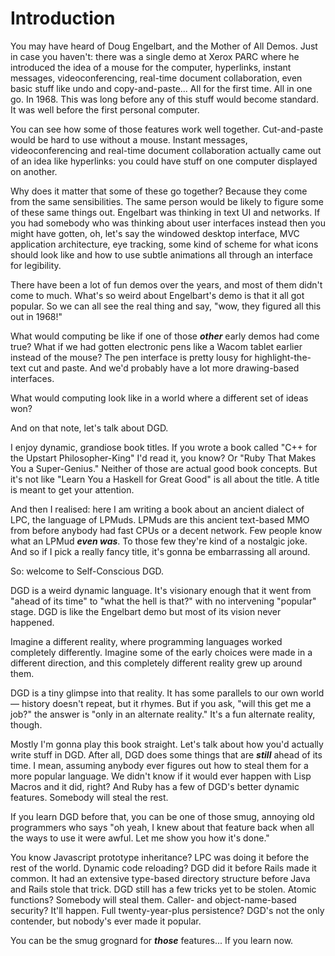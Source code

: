 # Introduction

You may have heard of Doug Engelbart, and the Mother of All Demos. Just in case you haven't: there was a single demo at Xerox PARC where he introduced the idea of a mouse for the computer, hyperlinks, instant messages, videoconferencing, real-time document collaboration, even basic stuff like undo and copy-and-paste... All for the first time. All in one go. In 1968. This was long before any of this stuff would become standard. It was well before the first personal computer.

You can see how some of those features work well together. Cut-and-paste would be hard to use without a mouse. Instant messages, videoconferencing and real-time document collaboration actually came out of an idea like hyperlinks: you could have stuff on one computer displayed on another.

Why does it matter that some of these go together? Because they come from the same sensibilities. The same person would be likely to figure some of these same things out. Engelbart was thinking in text UI and networks. If you had somebody who was thinking about user interfaces instead then you might have gotten, oh, let's say the windowed desktop interface, MVC application architecture, eye tracking, some kind of scheme for what icons should look like and how to use subtle animations all through an interface for legibility.

There have been a lot of fun demos over the years, and most of them didn't come to much. What's so weird about Engelbart's demo is that it all got popular. So we can all see the real thing and say, "wow, they figured all this out in 1968!"

What would computing be like if one of those ***other*** early demos had come true? What if we had gotten electronic pens like a Wacom tablet earlier instead of the mouse? The pen interface is pretty lousy for highlight-the-text cut and paste. And we'd probably have a lot more drawing-based interfaces.

What would computing look like in a world where a different set of ideas won?

And on that note, let's talk about DGD.

I enjoy dynamic, grandiose book titles. If you wrote a book called "C++ for the Upstart Philosopher-King" I'd read it, you know? Or "Ruby That Makes You a Super-Genius." Neither of those are actual good book concepts. But it's not like "Learn You a Haskell for Great Good" is all about the title. A title is meant to get your attention.

And then I realised: here I am writing a book about an ancient dialect of LPC, the language of LPMuds. LPMuds are this ancient text-based MMO from before anybody had fast CPUs or a decent network. Few people know what an LPMud ***even was***. To those few they're kind of a nostalgic joke. And so if I pick a really fancy title, it's gonna be embarrassing all around.

So: welcome to Self-Conscious DGD.

DGD is a weird dynamic language. It's visionary enough that it went from "ahead of its time" to "what the hell is that?" with no intervening "popular" stage. DGD is like the Engelbart demo but most of its vision never happened.

Imagine a different reality, where programming languages worked completely differently. Imagine some of the early choices were made in a different direction, and this completely different reality grew up around them.

DGD is a tiny glimpse into that reality. It has some parallels to our own world &mdash; history doesn't repeat, but it rhymes. But if you ask, "will this get me a job?" the answer is "only in an alternate reality." It's a fun alternate reality, though.

Mostly I'm gonna play this book straight. Let's talk about how you'd actually write stuff in DGD. After all, DGD does some things that are ***still*** ahead of its time. I mean, assuming anybody ever figures out how to steal them for a more popular language. We didn't know if it would ever happen with Lisp Macros and it did, right? And Ruby has a few of DGD's better dynamic features. Somebody will steal the rest.

If you learn DGD before that, you can be one of those smug, annoying old programmers who says "oh yeah, I knew about that feature back when all the ways to use it were awful. Let me show you how it's done."

You know Javascript prototype inheritance? LPC was doing it before the rest of the world. Dynamic code reloading? DGD did it before Rails made it common. It had an extensive type-based directory structure before Java and Rails stole that trick. DGD still has a few tricks yet to be stolen. Atomic functions? Somebody will steal them. Caller- and object-name-based security? It'll happen. Full twenty-year-plus persistence? DGD's not the only contender, but nobody's ever made it popular.

You can be the smug grognard for ***those*** features... If you learn now.
